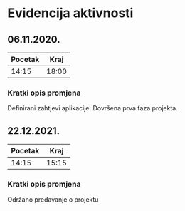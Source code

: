 # Evidencija aktivnosti

## 06.11.2020.
Pocetak | Kraj
------- | ----
14:15   | 18:00
### Kratki opis promjena
Definirani zahtjevi aplikacije.
Dovršena prva faza projekta.


## 22.12.2021.
Pocetak | Kraj
------- | ----
14:15   | 15:15
### Kratki opis promjena
Održano predavanje o projektu

